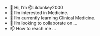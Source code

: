 - 👋 Hi, I’m @Lildonkey2000
- 👀 I’m interested in Medicine.
- 🌱 I’m currently learning Clinical Medicine.
- 💞️ I’m looking to collaborate on ...
- 📫 How to reach me ...

<!---
Lildonkey2000/Lildonkey2000 is a ✨ special ✨ repository because its `README.md` (this file) appears on your GitHub profile.
You can click the Preview link to take a look at your changes.
--->
